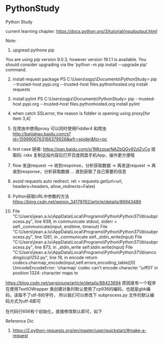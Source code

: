 # PythonStudy
Python Study

current learning chapter:
https://docs.python.org/3/tutorial/inputoutput.html

Note:
1. upgread pythone pip

You are using pip version 9.0.3, however version 19.1.1 is available.
You should consider upgrading via the 'python -m pip install --upgrade pip' command.

2. install request package
PS C:\Users\sqpz\Documents\PythonStudy> pip --trusted-host pypi.org --trusted-host files.pythonhosted.org install requests

3. install pylint
PS C:\Users\sqpz\Documents\PythonStudy> pip --trusted-host pypi.org --trusted-host files.pythonhosted.org install pylint

4. when catch SSLerror, the reason is fiddler is opening using proxy[for item 3,4]

5. 在爬虫中使用proxy 可以同时使用Fiddler4 和爬虫
http://baijiahao.baidu.com/s?id=1599906763166379926&wfr=spider&for=pc

6. test case
链接: https://pan.baidu.com/s/1MtzzoarNAZbQGv92zlZyCg 提取码: rxks 复制这段内容后打开百度网盘手机App，操作更方便哦

7. flow
发送request
—> 
收到response，分析获取数据
-> 
再发送request
-> 
再收到response，分析获取数据
...
直到获取了自己需要的信息

8. avoid requests auto redirect.
ret = requests.get(url=url, headers=headers, allow_redirects=False)

9. Python获取URL中参数的方法
https://blog.csdn.net/weixin_34179762/article/details/86943489

10. File "C:\Users\jiean.a.lu\AppData\Local\Programs\Python\Python37\lib\subprocess.py", line 939, in communicate
    stdout, stderr = self._communicate(input, endtime, timeout)
  File "C:\Users\jiean.a.lu\AppData\Local\Programs\Python\Python37\lib\subprocess.py", line 1261, in _communicate
    self._stdin_write(input)
  File "C:\Users\jiean.a.lu\AppData\Local\Programs\Python\Python37\lib\subprocess.py", line 873, in _stdin_write
    self.stdin.write(input)
  File "C:\Users\jiean.a.lu\AppData\Local\Programs\Python\Python37\lib\encodings\cp1252.py", line 19, in encode
    return codecs.charmap_encode(input,self.errors,encoding_table)[0]
UnicodeEncodeError: 'charmap' codec can't encode character '\uff01' in position 1324: character maps to <undefined>

https://blog.csdn.net/sergiojune/article/details/88423694
原因是有一个程序在使用TextIOWrapper 类创建对象时默认使用了cp936的编码，也就是gbk编码，读取不了utf-8的字符，
所以我们可以修改下 subprocess.py 文件的默认编码方式为utf-8即可

在代码行656有个初始化，直接修改默认即可，如下

Reference Dic
1. https://2.python-requests.org/en/master/user/quickstart/#make-a-request
